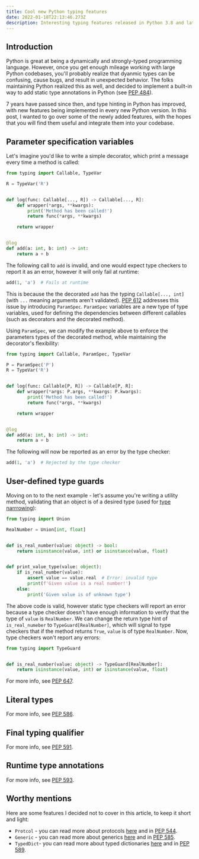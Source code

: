 ```yaml
---
title: Cool new Python typing features
date: 2022-01-18T22:13:46.273Z
description: Interesting typing features released in Python 3.8 and later, which you can use today to find more bugs during development and ship better code.
---
```


## Introduction

Python is great at being a dynamically and strongly-typed programming language. However, once you get enough mileage working with large Python codebases, you'll probably realize that dyanmic types can be confusing, cause bugs, and result in unexpected behavior. The folks maintaining Python realized this as well, and decided to implement a built-in way to add static type annotations in Python (see [PEP 484](https://www.python.org/dev/peps/pep-0484/)).

7 years have passed since then, and type hinting in Python has improved, with new features being implemented in every new Python version. In this post, I wanted to go over some of the newly added features, with the hopes that you will find them useful and integrate them into your codebase.

## Parameter specification variables

Let's imagine you'd like to write a simple decorator, which print a message every time a method is called:

```python
from typing import Callable, TypeVar

R = TypeVar('R')


def log(func: Callable[..., R]) -> Callable[..., R]:
	def wrapper(*args, **kwargs):
		print('Method has been called!')
		return func(*args, **kwargs)

	return wrapper


@log
def add(a: int, b: int) -> int:
	return a + b
```

The following call to `add` is invalid, and one would expect type checkers to report it as an error, however it will only fail at runtime:

```python
add(1, 'a')  # Fails at runtime
```

This is because the the decorated `add` has the typing `Callable[..., int]` (with `...` meaning arguments aren't validated). [PEP 612](https://www.python.org/dev/peps/pep-0612/) addresses this issue by introducing `ParamSpec`. `ParamSpec` variables are a new type of type variables, used for defining the dependencies between different callables (such as decorators and the decorated method).

Using `ParamSpec`, we can modify the example above to enforce the parameters types of the decorated method, while maintaining the decorator's flexibility:

```python
from typing import Callable, ParamSpec, TypeVar

P = ParamSpec('P')
R = TypeVar('R')


def log(func: Callable[P, R]) -> Callable[P, R]:
	def wrapper(*args: P.args, **kwargs: P.kwargs):
		print('Method has been called!')
		return func(*args, **kwargs)

	return wrapper


@log
def add(a: int, b: int) -> int:
	return a + b
```

The following will now be reported as an error by the type checker:

```python
add(1, 'a')  # Rejected by the type checker
```

## User-defined type guards

Moving on to to the next example - let's assume you're writing a utility method, validating that an object is of a desired type (used for [type narrrowing](https://mypy.readthedocs.io/en/latest/type_narrowing.html)):

```python
from typing import Union

RealNumber = Union[int, float]


def is_real_number(value: object) -> bool:
	return isinstance(value, int) or isinstance(value, float)


def print_value_type(value: object):
	if is_real_number(value):
		assert value == value.real  # Error: invalid type
		print(f'Given value is a real number!')
	else:
		print('Given value is of unknown type')
```

The above code is valid, however static type checkers will report an error because a type checker doesn't have enough information to verify that the type of `value` is `RealNumber`. We can change the return type hint of `is_real_numeber` to `TypeGuard[RealNumber]`, which will signal to type checkers that if the method returns `True`, `value` is of type `RealNumber`. Now, type checkers won't report any errors:

```python
from typing import TypeGuard


def is_real_number(value: object) -> TypeGuard[RealNumber]:
	return isinstance(value, int) or isinstance(value, float)
```

For more info, see [PEP 647](https://www.python.org/dev/peps/pep-0647/).

## Literal types

For more info, see [PEP 586](https://www.python.org/dev/peps/pep-0586/).

## Final typing qualifier

For more info, see [PEP 591](https://www.python.org/dev/peps/pep-0591/).

## Runtime type annotations

For more info, see [PEP 593](https://www.python.org/dev/peps/pep-0593/).

## Worthy mentions

Here are some features I decided not to cover in this article, to keep it short and light:

- `Protcol` - you can read more about protocols [here](https://adamj.eu/tech/2021/05/18/python-type-hints-duck-typing-with-protocol/) and in [PEP 544](https://www.python.org/dev/peps/pep-0544/).
- `Generic` - you can read more about generics [here](https://mypy.readthedocs.io/en/latest/generics.html) and in [PEP 585](https://www.python.org/dev/peps/pep-0585/).
- `TypedDict`- you can read more about typed dictionaries [here](https://adamj.eu/tech/2021/05/10/python-type-hints-how-to-use-typeddict/) and in [PEP 589](https://www.python.org/dev/peps/pep-0589/).
